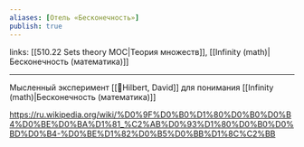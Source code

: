 ```yaml
---
aliases: [Отель «Бесконечность»]
publish: true
---
```

links: [[510.22 Sets theory MOC|Теория множеств]], [[Infinity (math)|Бесконечность (математика)]]

---

Мысленный эксперимент [[👤Hilbert, David]] для понимания [[Infinity (math)|Бесконечность (математика)]] 

https://ru.wikipedia.org/wiki/%D0%9F%D0%B0%D1%80%D0%B0%D0%B4%D0%BE%D0%BA%D1%81_%C2%AB%D0%93%D1%80%D0%B0%D0%BD%D0%B4-%D0%BE%D1%82%D0%B5%D0%BB%D1%8C%C2%BB